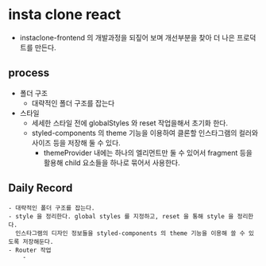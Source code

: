 # insta clone react

- instaclone-frontend 의 개발과정을 되짚어 보며 개선부분을 찾아 더 나은 프로덕트를 만든다.

## process

- 폴더 구조
  - 대략적인 폴더 구조를 잡는다
- 스타일
  - 세세한 스타일 전에 globalStyles 와 reset 작업을해서 초기화 한다.
  - styled-components 의 theme 기능을 이용하여 클론할 인스타그램의 컬러와 사이즈 등을 저장해 둘 수 있다.
    - themeProvider 내에는 하나의 엘리먼트만 둘 수 있어서 fragment 등을 활용해 child 요소들을 하나로 묶어서 사용한다.

## Daily Record

    - 대략적인 폴더 구조를 잡는다.
    - style 을 정리한다. global styles 를 지정하고, reset 을 통해 style 을 정리한다.
      인스타그램의 디자인 정보들을 styled-components 의 theme 기능을 이용해 쓸 수 있도록 저장해둔다.
    - Router 작업
        -
